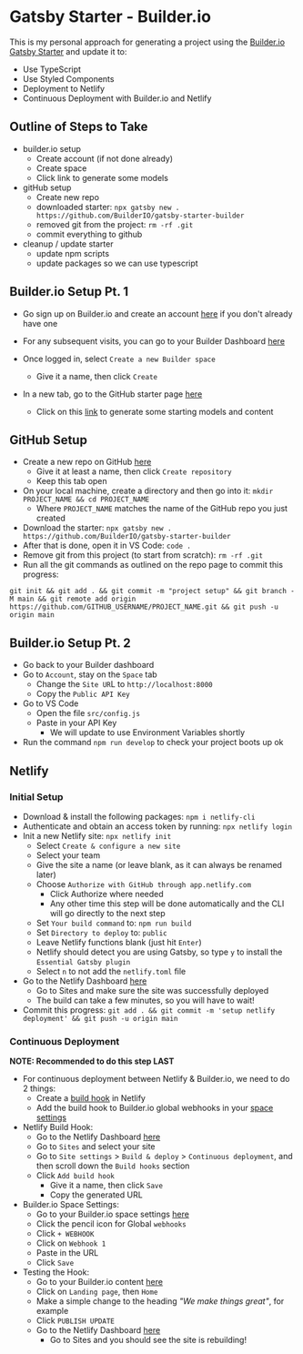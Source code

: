 # Gatsby Starter - Builder.io

This is my personal approach for generating a project using the [Builder.io Gatsby Starter](https://github.com/BuilderIO/gatsby-starter-builder) and update it to:

- Use TypeScript
- Use Styled Components
- Deployment to Netlify
- Continuous Deployment with Builder.io and Netlify

## Outline of Steps to Take

- builder.io setup
  - Create account (if not done already)
  - Create space
  - Click link to generate some models
- gitHub setup
  - Create new repo
  - downloaded starter: `npx gatsby new . https://github.com/BuilderIO/gatsby-starter-builder`
  - removed git from the project: `rm -rf .git`
  - commit everything to github
- cleanup / update starter
  - update npm scripts
  - update packages so we can use typescript

## Builder.io Setup Pt. 1

- Go sign up on Builder.io and create an account [here](https://builder.io/signup) if you don't already have one
- For any subsequent visits, you can go to your Builder Dashboard [here](https://builder.io/content)

- Once logged in, select `Create a new Builder space`
  - Give it a name, then click `Create`
- In a new tab, go to the GitHub starter page [here](https://github.com/andrews1022/builder-io-gatsby-starter)
  - Click on this [link](https://builder.io/fork-sample-org) to generate some starting models and content

## GitHub Setup

- Create a new repo on GitHub [here](https://github.com/new)
  - Give it at least a name, then click `Create repository`
  - Keep this tab open
- On your local machine, create a directory and then go into it: `mkdir PROJECT_NAME && cd PROJECT_NAME`
  - Where `PROJECT_NAME` matches the name of the GitHub repo you just created
- Download the starter: `npx gatsby new . https://github.com/BuilderIO/gatsby-starter-builder`
- After that is done, open it in VS Code: `code .`
- Remove git from this project (to start from scratch): `rm -rf .git`
- Run all the git commands as outlined on the repo page to commit this progress:

```
git init && git add . && git commit -m "project setup" && git branch -M main && git remote add origin https://github.com/GITHUB_USERNAME/PROJECT_NAME.git && git push -u origin main
```

## Builder.io Setup Pt. 2

- Go back to your Builder dashboard
- Go to `Account`, stay on the `Space` tab
  - Change the `Site UR`L to `http://localhost:8000`
  - Copy the `Public API Key`
- Go to VS Code
  - Open the file `src/config.js`
  - Paste in your API Key
    - We will update to use Environment Variables shortly
- Run the command `npm run develop` to check your project boots up ok

## Netlify

### Initial Setup

- Download & install the following packages: `npm i netlify-cli`
- Authenticate and obtain an access token by running: `npx netlify login`
- Init a new Netlify site: `npx netlify init`
  - Select `Create & configure a new site`
  - Select your team
  - Give the site a name (or leave blank, as it can always be renamed later)
  - Choose `Authorize with GitHub through app.netlify.com`
    - Click Authorize where needed
    - Any other time this step will be done automatically and the CLI will go directly to the next step
  - Set `Your build command` to: `npm run build`
  - Set `Directory to deploy` to: `public`
  - Leave Netlify functions blank (just hit `Enter`)
  - Netlify should detect you are using Gatsby, so type `y` to install the `Essential Gatsby plugin`
  - Select `n` to not add the `netlify.toml` file
- Go to the Netlify Dashboard [here](https://app.netlify.com/)
  - Go to Sites and make sure the site was successfully deployed
  - The build can take a few minutes, so you will have to wait!
- Commit this progress: `git add . && git commit -m 'setup netlify deployment' && git push -u origin main`

### Continuous Deployment

**NOTE: Recommended to do this step LAST**

- For continuous deployment between Netlify & Builder.io, we need to do 2 things:
  - Create a [build hook](https://docs.netlify.com/configure-builds/build-hooks/) in Netlify
  - Add the build hook to Builder.io global webhooks in your [space settings](https://builder.io/account/space)
- Netlify Build Hook:
  - Go to the Netlify Dashboard [here](https://app.netlify.com/)
  - Go to `Sites` and select your site
  - Go to `Site settings` > `Build & deploy` > `Continuous deployment`, and then scroll down the `Build hooks` section
  - Click `Add build hook`
    - Give it a name, then click `Save`
    - Copy the generated URL
- Builder.io Space Settings:
  - Go to your Builder.io space settings [here](https://builder.io/account/space)
  - Click the pencil icon for Global `webhooks`
  - Click `+ WEBHOOK`
  - Click on `Webhook 1`
  - Paste in the URL
  - Click `Save`
- Testing the Hook:
  - Go to your Builder.io content [here](https://builder.io/content)
  - Click on `Landing page`, then `Home`
  - Make a simple change to the heading _"We make things great"_, for example
  - Click `PUBLISH UPDATE`
  - Go to the Netlify Dashboard [here](https://app.netlify.com/)
    - Go to Sites and you should see the site is rebuilding!
